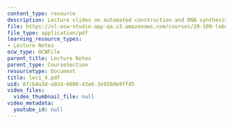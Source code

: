 ```yaml
---
content_type: resource
description: Lecture slides on automated construction and DNA synthesis.
file: https://ol-ocw-studio-app-qa.s3.amazonaws.com/courses/20-109-laboratory-fundamentals-in-biological-engineering-fall-2007/8fcb4a3da92d660643e63e920de9ffd5_lec1_4.pdf
file_type: application/pdf
learning_resource_types:
- Lecture Notes
ocw_type: OCWFile
parent_title: Lecture Notes
parent_type: CourseSection
resourcetype: Document
title: lec1_4.pdf
uid: 8fcb4a3d-a92d-6606-43e6-3e920de9ffd5
video_files:
  video_thumbnail_file: null
video_metadata:
  youtube_id: null
---
```

